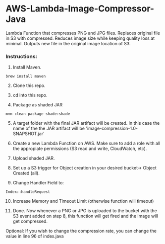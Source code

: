 # AWS-Lambda-Image-Compressor-Java
Lambda Function that compresses PNG and JPG files. Replaces original file in S3 with compressed.
Reduces image size while keeping quality loss at minimal. Outputs new file in the original image location of S3.

### Instructions:
1) Install Maven.
```
brew install maven
```

2) Clone this repo.

3) cd into this repo.

4) Package as shaded JAR
```
mvn clean package shade:shade
```

5) A target folder with the final JAR artifact will be created.
In this case the name of the the JAR artifact will be 'image-compression-1.0-SNAPSHOT.jar'

6) Create a new Lambda Function on AWS. Make sure to add a role with all the appropiate permissions (S3 read and write, CloudWatch, etc).

7) Upload shaded JAR.

8) Set up a S3 trigger for Object creation in your desired bucket-> Object Created (all). 

9) Change Handler Field to:
```
Index::handleRequest
```

10) Increase Memory and Timeout Limit (otherwise function will timeout)

11) Done. Now whenever a PNG or JPG is uploaded to the bucket with the S3 event added on step 8, this function will get fired and the image will get compressed.

Optional:
If you wish to change the compression rate, you can change the value in line 96 of index.java

